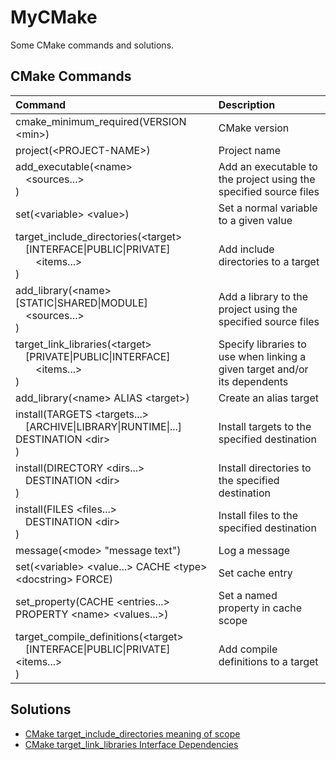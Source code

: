 # MyCMake

Some CMake commands and solutions.

## CMake Commands

| Command | Description |
| :--- | :--- |
| cmake_minimum_required(VERSION \<min\>) | CMake version |
| project(\<PROJECT-NAME\>) | Project name |
| add_executable(\<name\><br/>&emsp;\<sources...\><br/>) | Add an executable to the project using the specified source files |
| set(\<variable\> \<value\>) | Set a normal variable to a given value |
| target_include_directories(\<target\><br/>&emsp;[INTERFACE\|PUBLIC\|PRIVATE]<br/>&emsp;&emsp;\<items...\><br/>) | Add include directories to a target |
| add_library(\<name\> [STATIC\|SHARED\|MODULE]<br/>&emsp;\<sources...\><br/>) | Add a library to the project using the specified source files |
| target_link_libraries(\<target\><br/>&emsp;[PRIVATE\|PUBLIC\|INTERFACE]<br/>&emsp;&emsp;\<items...\><br/>) | Specify libraries to use when linking a given target and/or its dependents |
| add_library(\<name\> ALIAS \<target\>) | Create an alias target |
| install(TARGETS \<targets...\><br/>&emsp;[ARCHIVE\|LIBRARY\|RUNTIME\|...] DESTINATION \<dir\><br/>) | Install targets to the specified destination |
| install(DIRECTORY \<dirs...\><br/>&emsp;DESTINATION \<dir\><br/>) | Install directories to the specified destination |
| install(FILES \<files...\><br/>&emsp;DESTINATION \<dir\><br/>) | Install files to the specified destination |
| message(\<mode\> "message text") | Log a message |
| set(\<variable\> \<value...\> CACHE \<type\> \<docstring\> FORCE) | Set cache entry |
| set_property(CACHE \<entries...\> PROPERTY \<name\> \<values...\>) | Set a named property in cache scope |
| target_compile_definitions(\<target\><br/>&emsp;[INTERFACE\|PUBLIC\|PRIVATE] \<items...\><br/>) | Add compile definitions to a target |

## Solutions

- [CMake target_include_directories meaning of scope](https://stackoverflow.com/questions/26243169/cmake-target-include-directories-meaning-of-scope)
- [CMake target_link_libraries Interface Dependencies](https://stackoverflow.com/questions/26037954/cmake-target-link-libraries-interface-dependencies)
